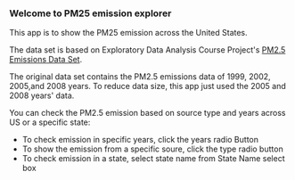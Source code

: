 
### Welcome to PM25 emission explorer
This app is to show the PM25 emission across the United States. 

The data set is based on Exploratory Data Analysis Course Project's [PM2.5 Emissions Data Set](https://d396qusza40orc.cloudfront.net/exdata%2Fdata%2FNEI_data.zip). 

The original data set contains the PM2.5 emissions data of 1999, 2002, 2005,and 2008 years. To reduce data size, this app just used the 2005 and 2008 years' data. 


You can check the PM2.5 emission based on source type and years across US or a specific state:

 * To check emission in specific years, click the years radio Button
 * To show the emission from a specific soure, click the type radio button
 * To check emission in a state, select state name from State Name select box 
